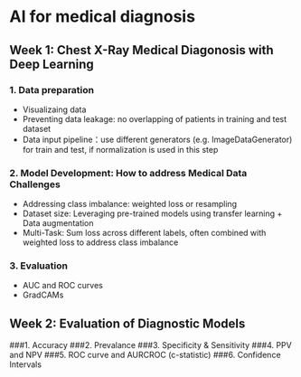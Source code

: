 # AI for medical diagnosis

## Week 1: Chest X-Ray Medical Diagonosis with Deep Learning
### 1. Data preparation
  - Visualizaing data
  - Preventing data leakage: no overlapping of patients in training and test dataset
  - Data input pipeline：use different generators (e.g. ImageDataGenerator) for train and test, if normalization is used in this step 
  
### 2. Model Development: How to address Medical Data Challenges
  - Addressing class imbalance: weighted loss or resampling
  - Dataset size: Leveraging pre-trained models using transfer learning + Data augmentation
  - Multi-Task: Sum loss across different labels, often combined with weighted loss to address class imbalance
  
### 3. Evaluation
  - AUC and ROC curves
  - GradCAMs

## Week 2: Evaluation of Diagnostic Models
  ###1. Accuracy
  ###2. Prevalance
  ###3. Specificity & Sensitivity
  ###4. PPV and NPV
  ###5. ROC curve and AURCROC (c-statistic)
  ###6. Confidence Intervals
  
